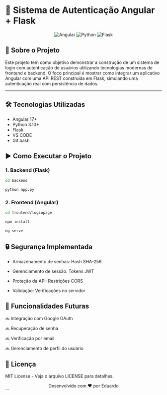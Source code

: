 # 🔐 Sistema de Autenticação Angular + Flask

<div align="center">
  <img src="https://img.shields.io/badge/Angular-DD0031?style=for-the-badge&logo=angular&logoColor=white" alt="Angular">
  <img src="https://img.shields.io/badge/Python-3776AB?style=for-the-badge&logo=python&logoColor=white" alt="Python">
  <img src="https://img.shields.io/badge/Flask-000000?style=for-the-badge&logo=flask&logoColor=white" alt="Flask">
</div>


## 📖 Sobre o Projeto

Este projeto tem como objetivo demonstrar a construção de um sistema de login com autenticação de usuários utilizando tecnologias modernas de frontend e backend. O foco principal é mostrar como integrar um aplicativo Angular com uma API REST construída em Flask, simulando uma autenticação real com persistência de dados.




---

## 🛠 Tecnologias Utilizadas

- Angular 17+
- Python 3.10+
- Flask
- VS CODE
- Git bash

## ▶️ Como Executar o Projeto

### 1. Backend (Flask)

```bash
cd backend
```

```bash
python app.py
```

### 2. Frontend (Angular)
```bash
cd frontend/loginpage
```
```bash
npm install
```

```bash
ng serve

```
## 🔒 Segurança Implementada

- Armazenamento de senhas: Hash SHA-256

- Gerenciamento de sessão: Tokens JWT

- Proteção da API: Restrições CORS

- Validação: Verificações no servidor

## 🚧 Funcionalidades Futuras

🔜 Integração com Google OAuth

🔜 Recuperação de senha

🔜 Verificação por email

🔜 Gerenciamento de perfil do usuário

## 📄 Licença

MIT License - Veja o arquivo LICENSE para detalhes.

<div align="center"> Desenvolvido com ❤️ por Eduardo </div> ```



